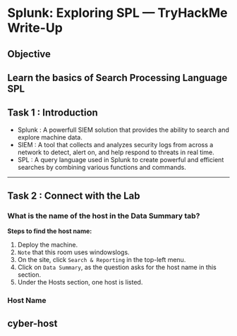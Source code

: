 # Splunk: Exploring SPL — TryHackMe Write-Up
## Objective
Learn the basics of **Search Processing Language** SPL
---
## Task 1 : Introduction
- Splunk : A powerfull SIEM solution that provides the ability to search and explore machine data.
- SIEM : A tool that collects and analyzes security logs from across a network to detect, alert on, and help respond to threats in real time.
- SPL : A query language used in Splunk to create powerful and efficient searches by combining various functions and commands.
---
## Task 2 : Connect with the Lab

### What is the name of the host in the Data Summary tab?

**Steps to find the host name:**
1. Deploy the machine.
2. `Note` that this room uses windowslogs.
3. On the site, click `Search & Reporting` in the top-left menu.
4. Click on `Data Summary`, as the question asks for the host name in this section.
5. Under the Hosts section, one host is listed.

### Host Name
cyber-host
---

